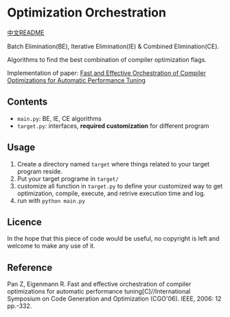 # Optimization Orchestration

[中文README](README_CN.md)

Batch Elimination(BE), Iterative Elimination(IE) & Combined Elimination(CE).

Algorithms to find the best combination of compiler optimization flags.

Implementation of paper: [Fast and Effective Orchestration of Compiler Optimizations for Automatic Performance Tuning](https://citeseerx.ist.psu.edu/viewdoc/download?doi=10.1.1.142.4012&rep=rep1&type=pdf)

## Contents
- `main.py`: BE, IE, CE algorithms
- `target.py`: interfaces, **required customization** for different program

## Usage
1. Create a directory named `target` where things related to your target program reside.
2. Put your target programe in `target/`
3. customize all function in `target.py` to define your customized way to get optimization, compile, execute, and retrive execution time and log.
4. run with `python main.py`

## Licence
In the hope that this piece of code would be useful, no copyright is left and welcome to make any use of it.

## Reference
Pan Z, Eigenmann R. Fast and effective orchestration of compiler optimizations for automatic performance tuning[C]//International Symposium on Code Generation and Optimization (CGO'06). IEEE, 2006: 12 pp.-332.
